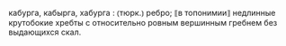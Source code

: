 ---
---

кабурга, кабырга, хабурга
: ⦅тюрк.⦆ ребро; ⟦в топонимии⟧ недлинные крутобокие хребты с относительно ровным вершинным гребнем без выдающихся скал.
